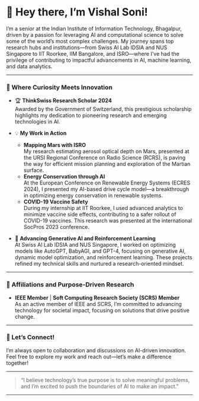 # 👋 Hey there, I’m Vishal Soni!

I’m a senior at the Indian Institute of Information Technology, Bhagalpur, driven by a passion for leveraging AI and computational science to solve some of the world’s most complex challenges. My journey spans top research hubs and institutions—from Swiss AI Lab IDSIA and NUS Singapore to IIT Roorkee, IIM Bangalore, and ISRO—where I've had the privilege of contributing to impactful advancements in AI, machine learning, and data analytics.

---

### 🚀 Where Curiosity Meets Innovation

- 🏆 **ThinkSwiss Research Scholar 2024**  
   Awarded by the Government of Switzerland, this prestigious scholarship highlights my dedication to pioneering research and emerging technologies in AI.

- 💡 **My Work in Action**  
   - **Mapping Mars with ISRO**  
     My research estimating aerosol optical depth on Mars, presented at the URSI Regional Conference on Radio Science (RCRS), is paving the way for efficient mission planning and exploration of the Martian surface.
   - **Energy Conservation through AI**  
     At the European Conference on Renewable Energy Systems (ECRES 2024), I presented my AI-based drive cycle model—a breakthrough in optimizing energy conservation in renewable systems.
   - **COVID-19 Vaccine Safety**  
     During my internship at IIT Roorkee, I used advanced analytics to minimize vaccine side effects, contributing to a safer rollout of COVID-19 vaccines. This research was presented at the international SocPros 2023 conference.

- 🧠 **Advancing Generative AI and Reinforcement Learning**  
   At Swiss AI Lab IDSIA and NUS Singapore, I worked on optimizing models like AutoGPT, BabyAGI, and GPT-4, focusing on generative AI, dynamic model optimization, and reinforcement learning. These projects refined my technical skills and nurtured a research-oriented mindset.

---

### 💼 Affiliations and Purpose-Driven Research
- **IEEE Member** | **Soft Computing Research Society (SCRS) Member**  
   As an active member of IEEE and SCRS, I’m committed to advancing technology for societal impact, focusing on solutions that drive positive change.

---

### 💬 Let’s Connect!
I’m always open to collaboration and discussions on AI-driven innovation. Feel free to explore my work and reach out—let’s make a difference together!

---

> “I believe technology’s true purpose is to solve meaningful problems, and I’m excited to push the boundaries of AI to make an impact.”

---
